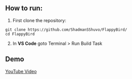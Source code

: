 ## How to run:
1. First clone the repository:
```
git clone https://github.com/ShadmanSShuvo/FlappyBird/
cd FlappyBird
```
2. In **VS Code** goto Terminal > Run Build Task

## Demo
[YouTube Video](https://youtu.be/mjMROK7sZJY?si=am78GskkGNcM9CVx)
